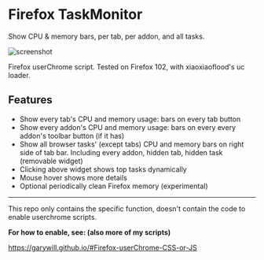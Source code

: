 # Firefox TaskMonitor

Show CPU &amp; memory bars, per tab, per addon, and all tasks. 

![screenshot](https://s1.ax1x.com/2020/07/18/UcsPLF.jpg)

Firefox userChrome script. Tested on Firefox 102, with xiaoxiaoflood's uc loader.

## Features

- Show every tab's CPU and memory usage: bars on every tab button
- Show every addon's CPU and memory usage: bars on every every addon's toolbar button (if it has)
- Show all browser tasks' (except tabs) CPU and memory bars on right side of tab bar. Including every addon, hidden tab, hidden task (removable widget)
- Clicking above widget shows top tasks dynamically
- Mouse hover shows more details
- Optional periodically clean Firefox memory  (experimental)

---------------------

This repo only contains the specific function, doesn't contain the code to enable userchrome scripts.

**For how to enable, see: (also more of my scripts)**

https://garywill.github.io/#Firefox-userChrome-CSS-or-JS


